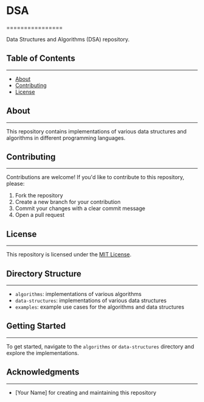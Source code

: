# DSA
================

Data Structures and Algorithms (DSA) repository.

## Table of Contents
-----------------

* [About](#about)
* [Contributing](#contributing)
* [License](#license)

## About
-----

This repository contains implementations of various data structures and algorithms in different programming languages.

## Contributing
------------

Contributions are welcome! If you'd like to contribute to this repository, please:

1. Fork the repository
2. Create a new branch for your contribution
3. Commit your changes with a clear commit message
4. Open a pull request

## License
-------

This repository is licensed under the [MIT License](https://opensource.org/licenses/MIT).

## Directory Structure
---------------------

* `algorithms`: implementations of various algorithms
* `data-structures`: implementations of various data structures
* `examples`: example use cases for the algorithms and data structures

## Getting Started
---------------

To get started, navigate to the `algorithms` or `data-structures` directory and explore the implementations.

## Acknowledgments
----------------

* [Your Name] for creating and maintaining this repository